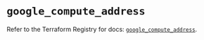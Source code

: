 # `google_compute_address`

Refer to the Terraform Registry for docs: [`google_compute_address`](https://registry.terraform.io/providers/hashicorp/google-beta/6.13.0/docs/resources/google_compute_address).

